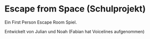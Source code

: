 # Escape from Space (Schulprojekt)

Ein First Person Escape Room Spiel.

Entwickelt von Julian und Noah (Fabian hat Voicelines aufgenommen)
